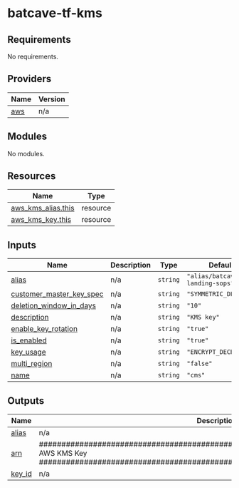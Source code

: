 # batcave-tf-kms

<!-- BEGINNING OF PRE-COMMIT-TERRAFORM DOCS HOOK -->
## Requirements

No requirements.

## Providers

| Name | Version |
|------|---------|
| <a name="provider_aws"></a> [aws](#provider\_aws) | n/a |

## Modules

No modules.

## Resources

| Name | Type |
|------|------|
| [aws_kms_alias.this](https://registry.terraform.io/providers/hashicorp/aws/latest/docs/resources/kms_alias) | resource |
| [aws_kms_key.this](https://registry.terraform.io/providers/hashicorp/aws/latest/docs/resources/kms_key) | resource |

## Inputs

| Name | Description | Type | Default | Required |
|------|-------------|------|---------|:--------:|
| <a name="input_alias"></a> [alias](#input\_alias) | n/a | `string` | `"alias/batcave-landing-sops"` | no |
| <a name="input_customer_master_key_spec"></a> [customer\_master\_key\_spec](#input\_customer\_master\_key\_spec) | n/a | `string` | `"SYMMETRIC_DEFAULT"` | no |
| <a name="input_deletion_window_in_days"></a> [deletion\_window\_in\_days](#input\_deletion\_window\_in\_days) | n/a | `string` | `"10"` | no |
| <a name="input_description"></a> [description](#input\_description) | n/a | `string` | `"KMS key"` | no |
| <a name="input_enable_key_rotation"></a> [enable\_key\_rotation](#input\_enable\_key\_rotation) | n/a | `string` | `"true"` | no |
| <a name="input_is_enabled"></a> [is\_enabled](#input\_is\_enabled) | n/a | `string` | `"true"` | no |
| <a name="input_key_usage"></a> [key\_usage](#input\_key\_usage) | n/a | `string` | `"ENCRYPT_DECRYPT"` | no |
| <a name="input_multi_region"></a> [multi\_region](#input\_multi\_region) | n/a | `string` | `"false"` | no |
| <a name="input_name"></a> [name](#input\_name) | n/a | `string` | `"cms"` | no |

## Outputs

| Name | Description |
|------|-------------|
| <a name="output_alias"></a> [alias](#output\_alias) | n/a |
| <a name="output_arn"></a> [arn](#output\_arn) | ############################################################################### AWS KMS Key ############################################################################### |
| <a name="output_key_id"></a> [key\_id](#output\_key\_id) | n/a |
<!-- END OF PRE-COMMIT-TERRAFORM DOCS HOOK -->
